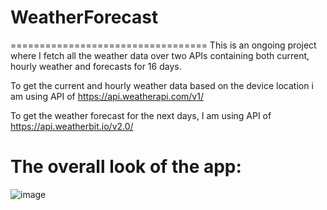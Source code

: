 # WeatherForecast
==================================
This is an ongoing project where I fetch all the weather data over two APIs containing both current, hourly weather and forecasts for 16 days.

To get the current and hourly weather data based on the device location i am using API of https://api.weatherapi.com/v1/

To get the weather forecast for the next days, I am using API of https://api.weatherbit.io/v2.0/

The overall look of the app:
==================================

![image](https://user-images.githubusercontent.com/88543783/170498692-3beb4050-4bf2-42ef-a673-fbd93dd9e0e9.png)

